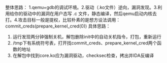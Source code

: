 整体思路：
1.qemu+gdb的调试环境。2.驱动（.ko文件）逆向，漏洞发现。3.利用给你的驱动中的漏洞在用户态写 .c 文件，静态编译，然后qemu启动内核去打。4.攻击目标一般是提权，比较朴素的是想方设法调用：commit\_creds(prepare\_kernel\_cred(0))
具体思路：
1. 运行发现两分钟强制关机，解包删除init中的自动关机指令，打包，重新运行
2. /tmp下有系统符号表，打开找commit\_creds、prepare\_kernel\_cred两个函数的地址
3. 在解包中找到core.ko应为漏洞驱动，checksec检查，拷出并IDA反编译